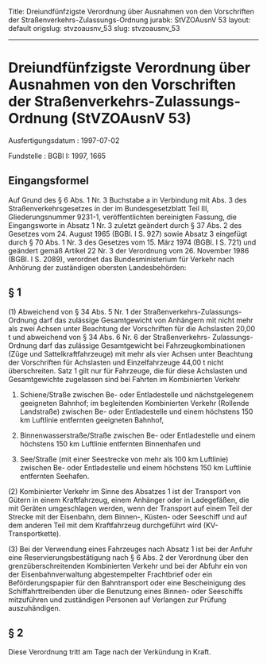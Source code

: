 Title: Dreiundfünfzigste Verordnung über Ausnahmen von den Vorschriften der Straßenverkehrs-Zulassungs-Ordnung
jurabk: StVZOAusnV 53
layout: default
origslug: stvzoausnv_53
slug: stvzoausnv_53

---

# Dreiundfünfzigste Verordnung über Ausnahmen von den Vorschriften der Straßenverkehrs-Zulassungs-Ordnung (StVZOAusnV 53)

Ausfertigungsdatum
:   1997-07-02

Fundstelle
:   BGBl I: 1997, 1665



## Eingangsformel

Auf Grund des § 6 Abs. 1 Nr. 3 Buchstabe a in Verbindung mit Abs. 3
des Straßenverkehrsgesetzes in der im Bundesgesetzblatt Teil III,
Gliederungsnummer 9231-1, veröffentlichten bereinigten Fassung, die
Eingangsworte in Absatz 1 Nr. 3 zuletzt geändert durch § 37 Abs. 2 des
Gesetzes vom 24. August 1965 (BGBl. I S. 927) sowie Absatz 3 eingefügt
durch § 70 Abs. 1 Nr. 3 des Gesetzes vom 15. März 1974 (BGBl. I S.
721) und geändert gemäß Artikel 22 Nr. 3 der Verordnung vom 26.
November 1986 (BGBl. I S. 2089), verordnet das Bundesministerium für
Verkehr nach Anhörung der zuständigen obersten Landesbehörden:


## § 1

(1) Abweichend von § 34 Abs. 5 Nr. 1 der Straßenverkehrs-Zulassungs-
Ordnung darf das zulässige Gesamtgewicht von Anhängern mit nicht mehr
als zwei Achsen unter Beachtung der Vorschriften für die Achslasten
20,00 t und abweichend von § 34 Abs. 6 Nr. 6 der Straßenverkehrs-
Zulassungs-Ordnung darf das zulässige Gesamtgewicht bei
Fahrzeugkombinationen (Züge und Sattelkraftfahrzeuge) mit mehr als
vier Achsen unter Beachtung der Vorschriften für Achslasten und
Einzelfahrzeuge 44,00 t nicht überschreiten. Satz 1 gilt nur für
Fahrzeuge, die für diese Achslasten und Gesamtgewichte zugelassen sind
bei Fahrten im Kombinierten Verkehr

1.  Schiene/Straße zwischen Be- oder Entladestelle und nächstgelegenem
    geeigneten Bahnhof; im begleitenden Kombinierten Verkehr (Rollende
    Landstraße) zwischen Be- oder Entladestelle und einem höchstens 150 km
    Luftlinie entfernten geeigneten Bahnhof,


2.  Binnenwasserstraße/Straße zwischen Be- oder Entladestelle und einem
    höchstens 150 km Luftlinie entfernten Binnenhafen und


3.  See/Straße (mit einer Seestrecke von mehr als 100 km Luftlinie)
    zwischen Be- oder Entladestelle und einem höchstens 150 km Luftlinie
    entfernten Seehafen.




(2) Kombinierter Verkehr im Sinne des Absatzes 1 ist der Transport von
Gütern in einem Kraftfahrzeug, einem Anhänger oder in Ladegefäßen, die
mit Geräten umgeschlagen werden, wenn der Transport auf einem Teil der
Strecke mit der Eisenbahn, dem Binnen-, Küsten- oder Seeschiff und auf
dem anderen Teil mit dem Kraftfahrzeug durchgeführt wird (KV-
Transportkette).

(3) Bei der Verwendung eines Fahrzeuges nach Absatz 1 ist bei der
Anfuhr eine Reservierungsbestätigung nach § 6 Abs. 2 der Verordnung
über den grenzüberschreitenden Kombinierten Verkehr und bei der Abfuhr
ein von der Eisenbahnverwaltung abgestempelter Frachtbrief oder ein
Beförderungspapier für den Bahntransport oder eine Bescheinigung des
Schiffahrttreibenden über die Benutzung eines Binnen- oder Seeschiffs
mitzuführen und zuständigen Personen auf Verlangen zur Prüfung
auszuhändigen.


## § 2

Diese Verordnung tritt am Tage nach der Verkündung in Kraft.

